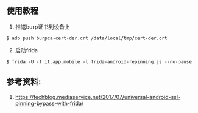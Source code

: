 ## 使用教程

1. 推送burp证书到设备上

```shell
$ adb push burpca-cert-der.crt /data/local/tmp/cert-der.crt
```

2. 启动frida

```shell
$ frida -U -f it.app.mobile -l frida-android-repinning.js --no-pause
```

## 参考资料:

1. https://techblog.mediaservice.net/2017/07/universal-android-ssl-pinning-bypass-with-frida/